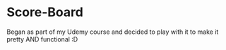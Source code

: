 # Score-Board
Began as part of my Udemy course and decided to play with it to make it pretty AND functional :D
